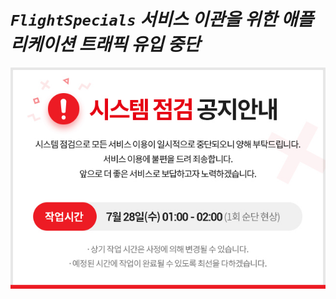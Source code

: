 # ***`FlightSpecials` 서비스 이관을 위한 애플리케이션 트래픽 유입 중단***

![시스템 작업 공지](../../images/application-database-migration/system-upgrade-notice-with-smooth-disruption.png)
